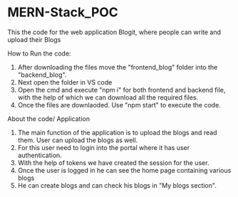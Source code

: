 # MERN-Stack_POC
This the code for the web application Blogit, where people can write and upload their Blogs

How to Run the code:
1) After downloading the files move the "frontend_blog" folder into the "backend_blog".
2) Next open the folder in VS code
3) Open the cmd and execute "npm i" for both frontend and backend file, with the help of which we can download all the required files.
4) Once the files are downlaoded. Use "npm start" to execute the code.


About the code/ Application
1) The main function of the application is to upload the blogs and read them. User can upload the blogs as well.
2) For this user need to login into the portal where it has user authentication.
3) With the help of tokens we have created the session for the user.
4) Once the user is logged in he can see the home page containing various blogs
5) He can create blogs and can check his blogs in "My blogs section".
